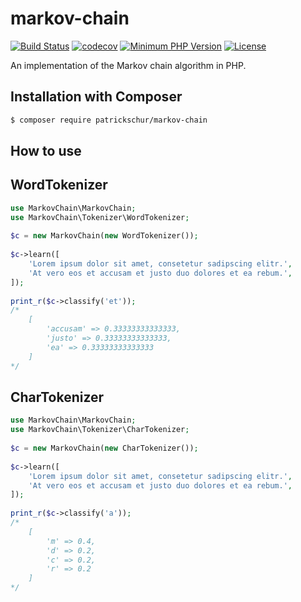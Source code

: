# markov-chain
[![Build Status](https://travis-ci.org/patrickschur/markov-chain.svg?branch=master)](https://travis-ci.org/patrickschur/markov-chain)
[![codecov](https://codecov.io/gh/patrickschur/markov-chain/branch/master/graph/badge.svg)](https://codecov.io/gh/patrickschur/markov-chain)
[![Minimum PHP Version](https://img.shields.io/badge/php-%3E%3D%207.0-5ba6cc.svg?style=flat-square)](http://php.net/)
[![License](https://img.shields.io/packagist/l/patrickschur/language-detection.svg?style=flat-square)](https://opensource.org/licenses/MIT)

An implementation of the Markov chain algorithm in PHP.

Installation with Composer
-
```bash
$ composer require patrickschur/markov-chain
```

How to use
-
WordTokenizer
-
```php
use MarkovChain\MarkovChain;
use MarkovChain\Tokenizer\WordTokenizer;
 
$c = new MarkovChain(new WordTokenizer());
 
$c->learn([
    'Lorem ipsum dolor sit amet, consetetur sadipscing elitr.',
    'At vero eos et accusam et justo duo dolores et ea rebum.',
]);
 
print_r($c->classify('et'));
/*
    [
        'accusam' => 0.33333333333333,
        'justo' => 0.33333333333333,
        'ea' => 0.33333333333333
    ]
*/
```

CharTokenizer
-
```php
use MarkovChain\MarkovChain;
use MarkovChain\Tokenizer\CharTokenizer;
 
$c = new MarkovChain(new CharTokenizer());
 
$c->learn([
    'Lorem ipsum dolor sit amet, consetetur sadipscing elitr.',
    'At vero eos et accusam et justo duo dolores et ea rebum.',
]);
 
print_r($c->classify('a'));
/*
    [
        'm' => 0.4,
        'd' => 0.2,
        'c' => 0.2,
        'r' => 0.2
    ]
*/
```
